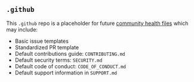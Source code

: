 ## `.github`

This `.github` repo is a placeholder for future [community health files](https://docs.github.com/en/communities/setting-up-your-project-for-healthy-contributions/creating-a-default-community-health-file) which may include:

- Basic issue templates
- Standardized PR template
- Default contributions guide: `CONTRIBUTING.md`
- Default security terms: `SECURITY.md`
- Default code of conduct: `CODE_OF_CONDUCT.md`
- Default support information in `SUPPORT.md`
